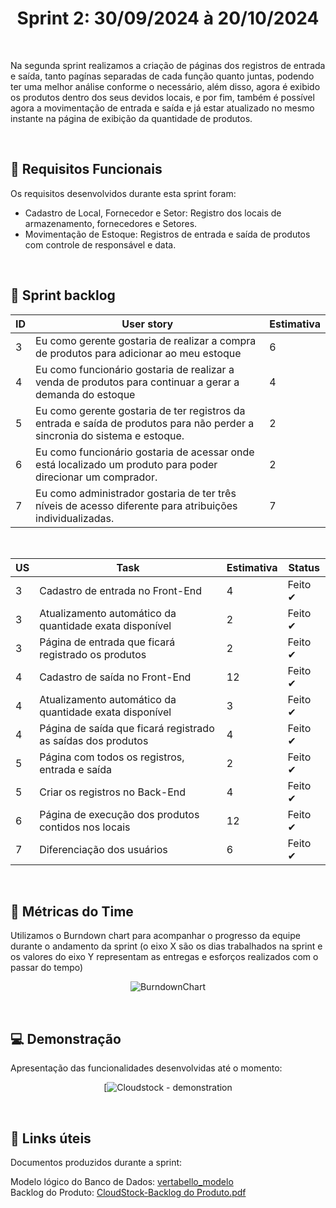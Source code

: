 <h1 align='center'> Sprint 2: 30/09/2024 à 20/10/2024 </h1>

<br>

Na segunda sprint realizamos a criação de páginas dos registros de entrada e saída, tanto pagínas separadas de cada função quanto juntas, podendo ter uma melhor análise conforme o necessário, além disso, agora é exibido os produtos dentro dos seus devidos locais, e por fim, também é possível agora a movimentação de entrada e saída e já estar atualizado no mesmo instante na página de exibição da quantidade de produtos.

<br>

## 🧾 Requisitos Funcionais

Os requisitos desenvolvidos durante esta sprint foram:

- Cadastro de Local, Fornecedor e Setor: Registro dos locais de armazenamento, fornecedores e Setores.
- Movimentação de Estoque: Registros de entrada e saída de produtos com controle de responsável e data. 

<br>

## 🎯 Sprint backlog

ID | User story | Estimativa
|------|--------|------|
| 3 | 	Eu como gerente gostaria de realizar a compra de produtos para adicionar ao meu estoque | 6 |
| 4 | 	Eu como funcionário gostaria de realizar a venda de produtos para continuar a gerar a demanda do estoque | 4 |
| 5 | 	Eu como gerente gostaria de ter registros da entrada e saída de produtos para não perder a sincronia do sistema e estoque. | 2 |
| 6 | 	Eu como funcionário gostaria de acessar onde está localizado um produto para poder direcionar um comprador. | 2 |
| 7 |  Eu como administrador gostaria de ter três níveis de acesso diferente para atribuições individualizadas.| 7 |


<br>

US | Task | Estimativa | Status
|------|--------|------|-----|
| 3 | Cadastro de entrada no Front-End | 4 | Feito ✔ |
| 3 | Atualizamento automático da quantidade exata disponível | 2 | Feito ✔ |
| 3 | Página de entrada que ficará registrado os produtos | 2 | Feito ✔ |
| 4 | Cadastro de saída no Front-End | 12 | Feito ✔ |
| 4 | Atualizamento automático da quantidade exata disponível | 3 | Feito ✔ |
| 4 | Página de saída que ficará registrado as saídas dos produtos | 4 | Feito ✔ |
| 5 | Página com todos os registros, entrada e saída | 2 | Feito ✔ |
| 5 | Criar os registros no Back-End | 4 | Feito ✔ |
| 6 | Página de execução dos produtos contidos nos locais | 12 | Feito ✔ |
| 7 | Diferenciação dos usuários | 6 | Feito ✔ |

<br> 

## 📅 Métricas do Time

Utilizamos o Burndown chart para acompanhar o progresso da equipe durante o andamento da sprint (o eixo X são os dias trabalhados na sprint e os valores do eixo Y representam as entregas e esforços realizados com o passar do tempo)

<div align="center">
 
![BurndownChart](./mgt/Imagem%20do%20WhatsApp%20de%202024-09-30%20à(s)%2009.26.30_1c7b38d1.jpg)
 </div>

 <br>
 
## 💻 Demonstração

Apresentação das funcionalidades desenvolvidas até o momento:
<div align="center">
 
[![Cloudstock - demonstration](https://youtu.be/eyDyj7bAfGM)
</div>

<br>

## :link: Links úteis

Documentos produzidos durante a sprint:

Modelo lógico do Banco de Dados: [vertabello_modelo](https://github.com/user-attachments/assets/44f5c70d-fe6d-451d-a009-a0b1723421d5) 
<br>
Backlog do Produto: [CloudStock-Backlog do Produto.pdf](https://github.com/user-attachments/files/17026988/SKYF-Backlog.do.Produto-170924-104112.pdf)




